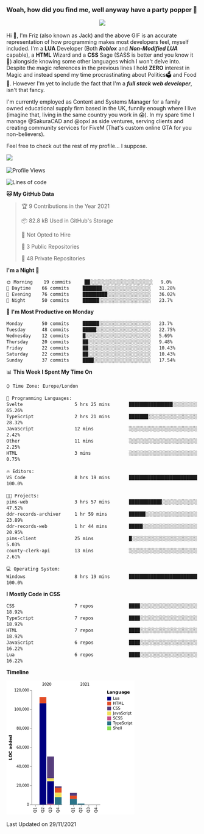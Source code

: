 ### Woah, how did you find me, well anyway have a party popper 🎉

<p align="center">
  <img  src="https://66.media.tumblr.com/d2766024a15e8c140bf20f314664eed2/d1615166bf58615c-d8/s400x600/aabc473a64edc43599d5345fd1e9e792d66ecc48.gifv">
</p>

Hi :wave:, I'm Friz (also known as Jack) and the above GIF is an accurate representation of how programming makes most developers feel, myself included. I'm a **LUA** Developer (Both ***Roblox*** and ***Non-Modified LUA*** capable), a **HTML** Wizard and a **CSS** Sage (SASS is better and you know it :pray:) alongside knowing some other languages which I won't delve into. Despite the magic references in the previous lines I hold **ZERO** interest in Magic and instead spend my time procrastinating about Politics🗳️ and Food🍔. However I'm yet to include the fact that I'm a ***full stack web developer***, isn't that fancy.

I'm currently employed as Content and Systems Manager for a family owned educational supply firm based in the UK, funnily enough where I live (imagine that, living in the same country you work in 😱). In my spare time I manage @SakuraCAD and @opxl as side ventures, serving clients and creating community services for FiveM (That's custom online GTA for you non-believers).

Feel free to check out the rest of my profile... I suppose.

<a href="https://github.com/anuraghazra/github-readme-stats">
  <img  src="https://github-readme-stats.vercel.app/api?username=JackOPXL&count_private=true&show_icons=true&theme=tokyonight" />
</a>



<!--START_SECTION:waka-->
![Profile Views](http://img.shields.io/badge/Profile%20Views-1-blue)

![Lines of code](https://img.shields.io/badge/From%20Hello%20World%20I%27ve%20Written-202079%20lines%20of%20code-blue)

**🐱 My GitHub Data** 

> 🏆 9 Contributions in the Year 2021
 > 
> 📦 82.8 kB Used in GitHub's Storage 
 > 
> 🚫 Not Opted to Hire
 > 
> 📜 3 Public Repositories 
 > 
> 🔑 48 Private Repositories  
 > 
**I'm a Night 🦉** 

```text
🌞 Morning    19 commits     ██░░░░░░░░░░░░░░░░░░░░░░░   9.0% 
🌆 Daytime    66 commits     ███████░░░░░░░░░░░░░░░░░░   31.28% 
🌃 Evening    76 commits     █████████░░░░░░░░░░░░░░░░   36.02% 
🌙 Night      50 commits     ██████░░░░░░░░░░░░░░░░░░░   23.7%

```
📅 **I'm Most Productive on Monday** 

```text
Monday       50 commits     ██████░░░░░░░░░░░░░░░░░░░   23.7% 
Tuesday      48 commits     █████░░░░░░░░░░░░░░░░░░░░   22.75% 
Wednesday    12 commits     █░░░░░░░░░░░░░░░░░░░░░░░░   5.69% 
Thursday     20 commits     ██░░░░░░░░░░░░░░░░░░░░░░░   9.48% 
Friday       22 commits     ██░░░░░░░░░░░░░░░░░░░░░░░   10.43% 
Saturday     22 commits     ██░░░░░░░░░░░░░░░░░░░░░░░   10.43% 
Sunday       37 commits     ████░░░░░░░░░░░░░░░░░░░░░   17.54%

```


📊 **This Week I Spent My Time On** 

```text
⌚︎ Time Zone: Europe/London

💬 Programming Languages: 
Svelte                   5 hrs 25 mins       ████████████████░░░░░░░░░   65.26% 
TypeScript               2 hrs 21 mins       ███████░░░░░░░░░░░░░░░░░░   28.32% 
JavaScript               12 mins             ░░░░░░░░░░░░░░░░░░░░░░░░░   2.42% 
Other                    11 mins             ░░░░░░░░░░░░░░░░░░░░░░░░░   2.25% 
HTML                     3 mins              ░░░░░░░░░░░░░░░░░░░░░░░░░   0.75%

🔥 Editors: 
VS Code                  8 hrs 19 mins       █████████████████████████   100.0%

🐱‍💻 Projects: 
pims-web                 3 hrs 57 mins       ████████████░░░░░░░░░░░░░   47.52% 
ddr-records-archiver     1 hr 59 mins        ██████░░░░░░░░░░░░░░░░░░░   23.89% 
ddr-records-web          1 hr 44 mins        █████░░░░░░░░░░░░░░░░░░░░   20.95% 
pims-client              25 mins             █░░░░░░░░░░░░░░░░░░░░░░░░   5.03% 
county-clerk-api         13 mins             ░░░░░░░░░░░░░░░░░░░░░░░░░   2.61%

💻 Operating System: 
Windows                  8 hrs 19 mins       █████████████████████████   100.0%

```

**I Mostly Code in CSS** 

```text
CSS                      7 repos             ████░░░░░░░░░░░░░░░░░░░░░   18.92% 
TypeScript               7 repos             ████░░░░░░░░░░░░░░░░░░░░░   18.92% 
HTML                     7 repos             ████░░░░░░░░░░░░░░░░░░░░░   18.92% 
JavaScript               6 repos             ████░░░░░░░░░░░░░░░░░░░░░   16.22% 
Lua                      6 repos             ████░░░░░░░░░░░░░░░░░░░░░   16.22%

```


**Timeline**

![Chart not found](https://raw.githubusercontent.com/JackOPXL/JackOPXL/master/charts/bar_graph.png) 


 Last Updated on 29/11/2021
<!--END_SECTION:waka-->

